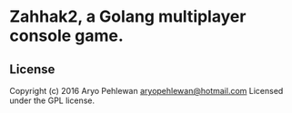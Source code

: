 # Zahhak2, a Golang multiplayer console game.

## License
Copyright (c) 2016 Aryo Pehlewan aryopehlewan@hotmail.com 
Licensed under the GPL license.

